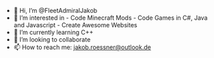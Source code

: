 - 👋 Hi, I’m @FleetAdmiralJakob
- 👀 I’m interested in
      - Code Minecraft Mods
      - Code Games in C#, Java and Javascript
      - Create Awesome Websites
- 🌱 I’m currently learning C++
- 💞️ I’m looking to collaborate
- 📫 How to reach me: jakob.roessner@outlook.de

<!---
FleetAdmiralJakob/FleetAdmiralJakob is a ✨ special ✨ repository because its `README.md` (this file) appears on your GitHub profile.
You can click the Preview link to take a look at your changes.
--->
